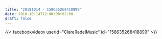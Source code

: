 ```yaml
---
title: "20181014 - 158635268418899"
date: 2018-10-14T12:00:00+02:00
draft: false
---
```


{{< facebookvideov userid="ClareRadelMusic" id="158635268418899" >}}